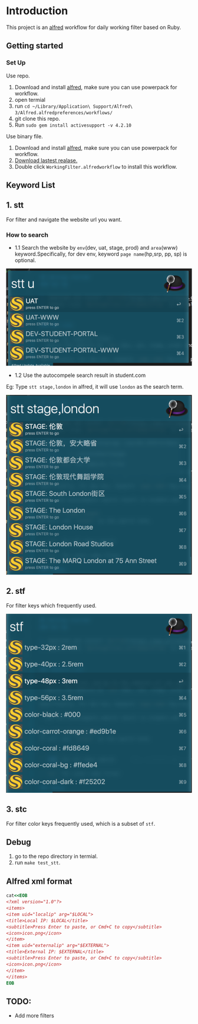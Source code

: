 # Introduction

This project is an [alfred](https://www.alfredapp.com/) workflow for daily working filter based on Ruby.

## Getting started
### Set Up

Use repo. 

1. Download and install [alfred](https://www.alfredapp.com/), make sure you can use powerpack for workflow.
2. open termial
3. run `cd ~/Library/Application\ Support/Alfred\ 3/Alfred.alfredpreferences/workflows/`
4. git clone this repo.
5. Run `sudo gem install activesupport -v 4.2.10`

Use binary file.

1. Download and install [alfred](https://www.alfredapp.com/), make sure you can use powerpack for workflow.
2. [Download lastest realase.](https://github.com/joeeeeey/alfred_daily_filter/releases)
3. Double click `WorkingFilter.alfredworkflow` to install this workflow.

## Keyword List

## 1. stt

For filter and navigate the website url you want.

### How to search

- 1.1 Search the website by `env`(dev, uat, stage, prod) and `area`(www) keyword.Specifically, for dev env, keyword `page name`(hp,srp, pp, sp) is optional.

![alt text](https://raw.githubusercontent.com/joeeeeey/alfred_daily_filter/master/assets/images/stt1.png)

- 1.2 Use the autocompele search result in student.com

Eg: Type `stt stage,london` in alfred, it will use `london` as the search term.

![alt text](https://raw.githubusercontent.com/joeeeeey/alfred_daily_filter/master/assets/images/stt2.png)

## 2. stf

For filter keys which frequently used.

![alt text](https://raw.githubusercontent.com/joeeeeey/alfred_daily_filter/master/assets/images/stf.png)

## 3. stc 

For filter color keys frequently used, which is a subset of `stf`.

## Debug
1. go to the repo directory in termial.
2. run `make test_stt`.

## Alfred xml format
```ruby
cat<<EOB
<?xml version="1.0"?>
<items>
<item uid="localip" arg="$LOCAL">
<title>Local IP: $LOCAL</title>
<subtitle>Press Enter to paste, or Cmd+C to copy</subtitle>
<icon>icon.png</icon>
</item>
<item uid="externalip" arg="$EXTERNAL">
<title>External IP: $EXTERNAL</title>
<subtitle>Press Enter to paste, or Cmd+C to copy</subtitle>
<icon>icon.png</icon>
</item>
</items>
EOB
```

## TODO:

* Add more filters
